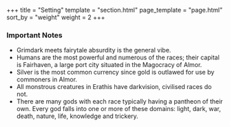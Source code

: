 +++
title = "Setting"
template = "section.html"
page_template = "page.html"
sort_by = "weight"
weight = 2
+++

### Important Notes

- Grimdark meets fairytale absurdity is the general vibe.
- Humans are the most powerful and numerous of the races; their capital is
  Fairhaven, a large port city situated in the Magocracy of Almor.
- Silver is the most common currency since gold is outlawed for use by commoners
  in Almor.
- All monstrous creatures in Erathis have darkvision, civilised races do not.
- There are many gods with each race typically having a pantheon of their own.
  Every god falls into one or more of these domains: light, dark, war, death,
  nature, life, knowledge and trickery.
